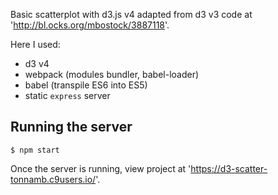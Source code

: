 Basic scatterplot with d3.js v4 adapted from d3 v3 code at 'http://bl.ocks.org/mbostock/3887118'.

Here I used:
* d3 v4
* webpack (modules bundler, babel-loader)
* babel (transpile ES6 into ES5)
* static `express` server

## Running the server

    $ npm start

Once the server is running, view project at 'https://d3-scatter-tonnamb.c9users.io/'.
